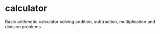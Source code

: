 # calculator
 Basic arithmetic calculator solving addition, subtraction, multiplication and division problems.
